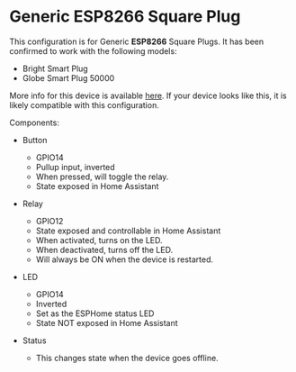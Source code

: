 # Generic ESP8266 Square Plug
This configuration is for Generic **ESP8266** Square Plugs.
It has been confirmed to work with the following models:
- Bright Smart Plug
- Globe Smart Plug 50000

More info for this device is available [here](https://templates.blakadder.com/bright_741235077565.html). If your device looks like this, it is likely compatible with this configuration.

Components:
- Button
    - GPIO14
    - Pullup input, inverted
    - When pressed, will toggle the relay.
    - State exposed in Home Assistant

- Relay
    - GPIO12
    - State exposed and controllable in Home Assistant
    - When activated, turns on the LED.
    - When deactivated, turns off the LED.
    - Will always be ON when the device is restarted.

- LED
    - GPIO14
    - Inverted
    - Set as the ESPHome status LED
    - State NOT exposed in Home Assistant

- Status
    - This changes state when the device goes offline.
